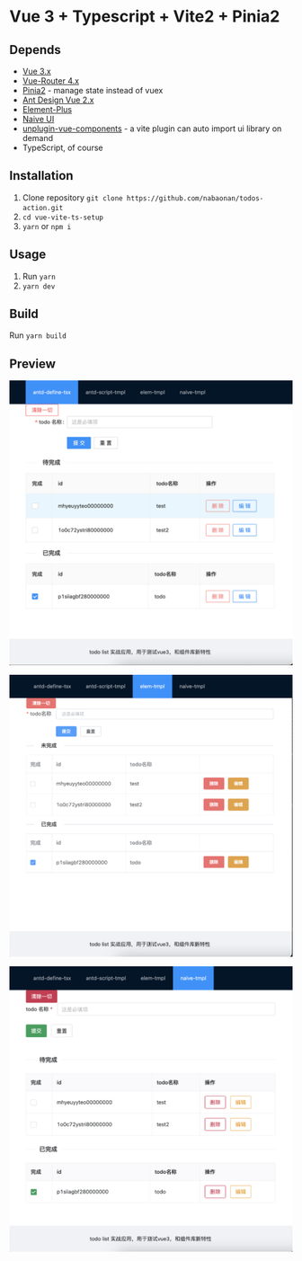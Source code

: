 # Vue 3 + Typescript + Vite2 + Pinia2

## Depends

- [Vue 3.x](https://github.com/vuejs/vue-next)
- [Vue-Router 4.x](https://github.com/vuejs/vue-router-next)
- [Pinia2](https://github.com/posva/pinia/) - manage state instead of vuex
- [Ant Design Vue 2.x](https://github.com/vueComponent/ant-design-vue)
- [Element-Plus](https://github.com/element-plus/element-plus) 
- [Naive UI](https://github.com/TuSimple/naive-ui)
- [unplugin-vue-components](https://github.com/antfu/unplugin-vue-components) - a vite plugin can auto import ui library on demand
- TypeScript, of course

## Installation

1. Clone repository `git clone https://github.com/nabaonan/todos-action.git `
2. `cd vue-vite-ts-setup`
3. `yarn` or `npm i`

## Usage

1. Run `yarn`
2. `yarn dev`

## Build

Run `yarn build`

## Preview



![](../assets/vue-vite-ts-setup/1.png)

![](../assets/vue-vite-ts-setup/2.png)

![](../assets/vue-vite-ts-setup/3.png)
